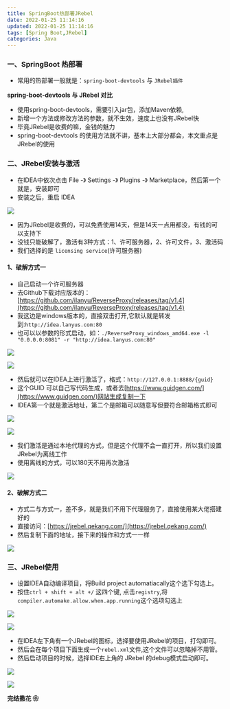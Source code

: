 ```yaml
---
title: SpringBoot热部署JRebel
date: 2022-01-25 11:14:16
updated: 2022-01-25 11:14:16
tags: [Spring Boot,JRebel]
categories: Java
---
```



### 一、SpringBoot 热部署

- 常用的热部署一般就是：`spring-boot-devtools` 与 `JRebel插件`


**spring-boot-devtools 与 JRebel 对比**
- 使用spring-boot-devtools，需要引入jar包，添加Maven依赖,
- 新增一个方法或修改方法的参数，就不生效，速度上也没有JRebel快
- 毕竟JRebel是收费的嘛，金钱的魅力
- spring-boot-devtools 的使用方法就不讲，基本上大部分都会，本文重点是 JRebel的使用

<!--more-->
### 二、JRebel安装与激活
- 在IDEA中依次点击 File -》 Settings -》 Plugins -》 Marketplace，然后第一个就是，安装即可
- 安装之后，重启 IDEA 

![](jrebel.png)

- 因为JRebel是收费的，可以免费使用14天，但是14天一点用都没，有钱的可以支持下
- 没钱只能破解了，激活有3种方式：1、许可服务器，2、许可文件，3、激活码
- 我们选择的是 `licensing service`(许可服务器)

#### 1、破解方式一
- 自己启动一个许可服务器
- 去Github下载对应版本的：[https://github.com/ilanyu/ReverseProxy/releases/tag/v1.4](https://github.com/ilanyu/ReverseProxy/releases/tag/v1.4)
- 我这边是windows版本的，直接双击打开,它默认就是转发到:`http://idea.lanyus.com:80`
- 也可以以参数的形式启动，如：`./ReverseProxy_windows_amd64.exe -l "0.0.0.0:8081" -r "http://idea.lanyus.com:80"`

![](exe.png)

![](server.png)

- 然后就可以在IDEA上进行激活了，格式：`http://127.0.0.1:8888/{guid}`
- 这个GUID 可以自己写代码生成，或者去[https://www.guidgen.com/](https://www.guidgen.com/)网站生成复制一下
- IDEA第一个就是激活地址，第二个是邮箱可以随意写但要符合邮箱格式即可

![](active.png)

![](active2.png)

- 我们激活是通过本地代理的方式，但是这个代理不会一直打开，所以我们设置JRebel为离线工作
- 使用离线的方式，可以180天不用再次激活

![](off.png)

#### 2、破解方式二

- 方式二与方式一，差不多，就是我们不用下代理服务了，直接使用某大佬搭建好的
- 直接访问：[https://jrebel.qekang.com/](https://jrebel.qekang.com/)
- 然后复制下面的地址，接下来的操作和方式一一样

![](url.png)


### 三、JRebel使用

- 设置IDEA自动编译项目，将Build project automatiacally这个选下勾选上。
- 按住`ctrl + shift + alt +/` 这四个键, 点击`registry`,将`compiler.automake.allow.when.app.running`这个选项勾选上



![](conf1.png)

![](conf2.png)

- 在IDEA左下角有一个JRebel的图标，选择要使用JRebel的项目，打勾即可。
- 然后会在每个项目下面生成一个`rebel.xml`文件,这个文件可以忽略掉不用管。
- 然后启动项目的时候，选择IDE右上角的 JRebel 的debug模式启动即可。

![](use.png)

![](debug.png)

**完结撒花 ❀**
